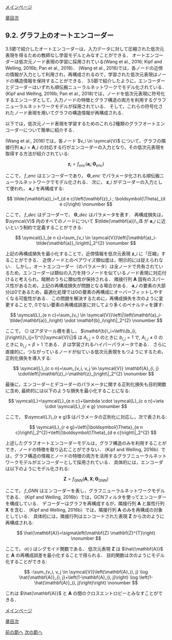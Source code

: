 [メインページ](../../index.markdown)

[章目次](./chap9.md)
## 9.2. グラフ上のオートエンコーダー

3.5節で紹介したオートエンコーダーは，入力データに対して圧縮された低次元表現を得るための教師なし学習モデルとみなすことができる． オートエンコーダーは低次元ノード表現の学習に採用されている(Wang et al., 2016; Kipf and Welling, 2016b; Pan et al., 2018)． (Wang et al., 2016)では，各ノードの近傍の情報が入力として利用され，再構成されるので，学習された低次元表現はノードの構造情報を保持することができる． 3.5節で紹介したように，エンコーダーとデコーダーはいずれも順伝搬ニューラルネットワークでモデル化されている． (Kipf and Welling, 2016b; Pan et al., 2018)では，ノードを低次元表現に符号化するエンコーダとして，入力ノードの特徴とグラフ構造の両方を利用するグラフニューラルネットワークモデルが採用されている． そして，これらの符号化されたノード表現を用いてグラフの構造情報が再構成される．

以下では，低次元ノード表現を学習するためのこれら2種類のグラフオートエンコーダーについて簡単に紹介する．

(Wang et al., 2016)では，各ノード $v_i \in \symcal{V}$ について，グラフの隣接行列 $\mathbf{a}\_i=\mathbf{A}\_i$ の対応する行がエンコーダーの入力となり，その低次元表現を取得する方法が紹介されている:

 $$
 \mathbf{z}_i=f_{e n c}\left(\mathbf{a}_i ; \boldsymbol{\Theta}_{e n c}\right)
    \nonumber $$
 

ここで， $f\_{e n c}$ はエンコーダーであり， $\boldsymbol{\Theta}\_{e n c}$ でパラメータ化される順伝搬ニューラルネットワークでモデル化される． 次に， $\mathbf{z}\_i$ がデコーダーの入力として使われ， $\mathbf{a}\_i$ を再構成する:

 $$
 \tilde{\mathbf{a}}_i=f_{d e c}\left(\mathbf{z}_i ; \boldsymbol{\Theta}_{d e c}\right)
    \nonumber $$
 

ここで， $f\_{d e c}$ はデコーダーで， $\boldsymbol{\Theta}\_{d e c}$ はパラメータを表す． 再構成損失は， $\symcal{V}$ 内のすべてのノードについて $\tilde{\mathbf{a}}\_i$ が $\mathbf{a}\_i$ に近いという制約で定義することができる:

 $$
 \symcal{L}_{e n c}=\sum_{v_i \in \symcal{V}}\left\|\mathbf{a}_i-\tilde{\mathbf{a}}_i\right\|_2^{2}
    \nonumber $$
 

上記の再構成損失を最小化することで，近傍情報を低次元表現 $\mathbf{z}\_i$ に「圧縮」することができる． 近傍ノードとのペアワイズ類似度は，明示的には捉えられない． しかし，オートエンコーダー（のパラメータ）は全ノードで共有されているため，エンコーダーは類似の入力を持つノードを似ているノード表現に対応付けると考えられ，暗黙のうちに類似性が保持される． 隣接行列 $\mathbf{A}$ 固有のスパース性があるため，上記の再構成損失が問題となる場合がある．  $\mathbf{a}\_i$ の要素の大部分は0であるため，最適化処理では0の要素の再構成にオーバーフィットしやすくなる可能性がある． この問題を解決するために，再構成損失を次のように変更することで, 0でない要素の再構成誤差に対してより多くのペナルティを課す:

 $$
 \symcal{L}_{e n c}=\sum_{v_i \in \symcal{V}}\left\|\left(\mathbf{a}_i-\tilde{\mathbf{a}}_i\right) \odot \mathbf{b}_i\right\|_2^{2}
    \nonumber $$
 

ここで， $\odot$ はアダマール積を表し， $\mathbf{b}\_i=\left\\{b_{i, j}\right\\}\_{j=1}^{\|\symcal{V}\|}$ は $A_{i, j}=0$ のときに $b_{i,j}=1$ で,  $A_{i, j} \neq 0$ のときに $b_{i, j}=\beta>1$ である．  $\beta$ は学習されるハイパーパラメータである． さらに直接的に，つながっているノードが似ている低次元表現をもつようにするため，正則化損失を導入する:

 $$
 \symcal{L}_{c o n}=\sum_{v_i, v_j \in \symcal{V}} \mathbf{A}_{i, j} \cdot\left\|\mathbf{z}_i-\mathbf{z}_j\right\|_2^{2}
    \nonumber $$
 

最後に，エンコーダーとデコーダーのパラメータに関する正則化損失も目的関数に含め, 最終的には以下のような損失を最小化することになる:

 $$
 \symcal{L}=\symcal{L}_{e n c}+\lambda \cdot \symcal{L}_{c o n}+\eta \cdot \symcal{L}_{r e g}
    \nonumber $$
 

ここで， $\symcal{L}\_{r e g}$ はパラメータの正則化に対応し，次で表される:

 

$$
 \symcal{L}_{r e g}=\left\|\boldsymbol{\Theta}_{e n c}\right\|_2^{2}+\left\|\boldsymbol{\Theta}_{d e c}\right\|_2^{2} $$


 

上述したグラフオートエンコーダーモデルは，グラフ構造のみを利用することができ，ノードの特徴を取り込むことができない． (Kipf and Welling, 2016b）では，グラフ構造の情報とノードの特徴の両方を活用するグラフニューラルネットワークモデルがエンコーダーとして採用されている． 具体的には，エンコーダは以下のようにモデル化される:

 $$
 \mathbf{Z}=f_{G N N}\left(\mathbf{A}, \mathbf{X} ; \boldsymbol{\Theta}_{G N N}\right)
    \nonumber $$
 

ここで， $f\_{G N N}$ はエンコーダーを表し，グラフニューラルネットワークモデルである． (Kipf and Welling, 2016b）では，GCNフィルタを使ってエンコーダーを構成している． デコーダーはグラフを再構成するが，隣接行列 $\mathbf{A}$ と属性行列 $\mathbf{X}$ を含む． (Kipf and Welling, 2016b）では，隣接行列 $\mathbf{A}$ のみを再構成の対象としている． 具体的には，隣接行列はエンコードされた表現 $\mathbf{Z}$ から次のように再構成される:

 $$
 \hat{\mathbf{A}}=\sigma\left(\mathbf{Z} \mathbf{Z}^{T}\right)
    \nonumber $$
 

ここで， $\sigma(\cdot)$ はシグモイド関数である． 低次元表現 $\mathbf{Z}$ は $\hat{\mathbf{A}}$ と $\mathbf{A}$ の再構成誤差を最小化することで得られる． 目的関数は次のようにモデル化することができる:

 $$
 -\sum_{v_i, v_j \in \symcal{V}}\left(\mathbf{A}_{i, j} \log \hat{\mathbf{A}}_{i, j}+\left(1-\mathbf{A}_{i, j}\right) \log \left(1-\hat{\mathbf{A}}_{i, j}\right)\right)
    \nonumber $$
 

これは $\hat{\mathbf{A}}$ と $\mathbf{A}$ の間のクロスエントロピーとみなすことができる．


[メインページ](../../index.markdown)

[章目次](./chap9.md)

[前の節へ](./subsection_01.md) [次の節へ](./subsection_03.md)


